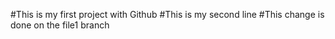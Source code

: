 #This is my first project with Github
#This is my second line
#This change is done on the file1 branch